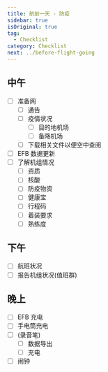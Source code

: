 ```yaml
---
title: 航前一天 - 防疫
sidebar: true
isOriginal: true
tag:
  - Checklist
category: Checklist
next: ../before-flight-going
---
```


## 中午

- [ ] 准备网
  - [ ] 通告
  - [ ] 疫情状况
    - [ ] 目的地机场
    - [ ] 备降机场
  - [ ] 下载相关文件以便空中查阅
- [ ] EFB 数据更新
- [ ] 了解机组情况
  - [ ] 资质
  - [ ] 核酸
  - [ ] 防疫物资
  - [ ] 健康宝
  - [ ] 行程码
  - [ ] 着装要求
  - [ ] 熟练度

## 下午

- [ ] 航班状况
- [ ] 报告机组状况(值班群)

## 晚上

- [ ] EFB 充电
- [ ] 手电筒充电
- [ ] (录音笔)
  - [ ] 数据导出
  - [ ] 充电
- [ ] 闹钟
